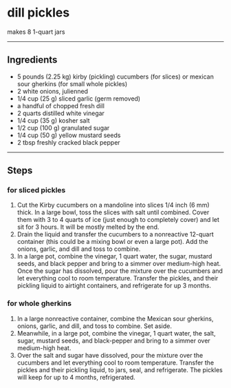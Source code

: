 # dill pickles

makes 8 1-quart jars

---

## Ingredients

* 5 pounds (2.25 kg) kirby (pickling) cucumbers (for slices) or mexican sour gherkins (for small whole pickles)
* 2 white onions, julienned
* 1/4 cup (25 g) sliced garlic (germ removed)
* a handful of chopped fresh dill
* 2 quarts distilled white vinegar
* 1/4 cup (35 g) kosher salt
* 1/2 cup (100 g) granulated sugar
* 1/4 cup (50 g) yellow mustard seeds
* 2 tbsp freshly cracked black pepper

---

## Steps

### for sliced pickles

1.  Cut the Kirby cucumbers on a mandoline into slices 1/4 inch (6 mm) thick. In a large bowl, toss the slices with salt until combined. Cover them with 3 to 4 quarts of ice (just enough to completely cover) and let sit for 3 hours. It will be mostly melted by the end.
2.  Drain the liquid and transfer the cucumbers to a nonreactive 12-quart container (this could be a mixing bowl or even a large pot). Add the onions, garlic, and dill and toss to combine.
3.  In a large pot, combine the vinegar, 1 quart water, the sugar, mustard seeds, and black pepper and bring to a simmer over medium-high heat. Once the sugar has dissolved, pour the mixture over the cucumbers and let everything cool to room temperature. Transfer the pickles, and their pickling liquid to airtight containers, and refrigerate for up 3 months.

### for whole gherkins

1. In a large nonreactive container, combine the Mexican sour gherkins, onions, garlic, and dill, and toss to combine. Set aside.
2. Meanwhile, in a large pot, combine the vinegar, 1 quart water, the salt, sugar, mustard seeds, and black-pepper and bring to a simmer over medium-high heat.
3. Over the salt and sugar have dissolved, pour the mixture over the cucumbers and let everything cool to room temperature. Transfer the pickles and their pickling liquid, to jars, seal, and refrigerate. The pickles will keep for up to 4 months, refrigerated.